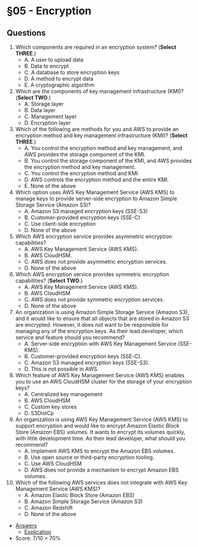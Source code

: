 # §05 - Encryption

## Questions
1. Which components are required in an encryption system? (**Select THREE**.)
    * A. A user to upload data
    * B. Data to encrypt
    * C. A database to store encryption keys
    * D. A method to encrypt data
    * E. A cryptographic algorithm
2. Which are the components of key management infrastructure (KMI)? (**Select TWO**.)
    * A. Storage layer
    * B. Data layer
    * C. Management layer
    * D. Encryption layer
3. Which of the following are methods for you and AWS to provide an encryption method and
key management infrastructure (KMI)? (**Select THREE**.)
    * A. You control the encryption method and key management, and AWS provides the
storage component of the KMI.
    * B. You control the storage component of the KMI, and AWS provides the encryption
method and key management.
    * C. You control the encryption method and KMI.
    * D. AWS controls the encryption method and the entire KMI.
    * E. None of the above
4. Which option uses AWS Key Management Service (AWS KMS) to manage keys to provide
server-side encryption to Amazon Simple Storage Service (Amazon S3)?
    * A. Amazon S3 managed encryption keys (SSE-S3)
    * B. Customer-provided encryption keys (SSE-C)
    * C. Use client-side encryption
    * D. None of the above
5. Which AWS encryption service provides asymmetric encryption capabilities?
    * A. AWS Key Management Service (AWS KMS).
    * B. AWS CloudHSM.
    * C. AWS does not provide asymmetric encryption services.
    * D. None of the above
6. Which AWS encryption service provides symmetric encryption capabilities? (**Select TWO**.)
    * A. AWS Key Management Service (AWS KMS).
    * B. AWS CloudHSM
    * C. AWS does not provide symmetric encryption services.
    * D. None of the above
7. An organization is using Amazon Simple Storage Service (Amazon S3), and it would like
to ensure that all objects that are stored in Amazon S3 are encrypted. However, it does not
want to be responsible for managing any of the encryption keys. As their lead developer,
which service and feature should you recommend?
    * A. Server-side encryption with AWS Key Management Service (SSE-KMS).
    * B. Customer-provided encryption keys (SSE-C).
    * C. Amazon S3 managed encryption keys (SSE-S3).
    * D. This is not possible in AWS.
8. Which feature of AWS Key Management Service (AWS KMS) enables you to use an AWS
CloudHSM cluster for the storage of your encryption keys?
    * A. Centralized key management
    * B. AWS CloudHSM
    * C. Custom key stores
    * D. S3DistCp
9. An organization is using AWS Key Management Service (AWS KMS) to support encryption
and would like to encrypt Amazon Elastic Block Store (Amazon EBS) volumes. It wants
to encrypt its volumes quickly, with little development time. As their lead developer, what
should you recommend?
    * A. Implement AWS KMS to encrypt the Amazon EBS volumes.
    * B. Use open source or third-party encryption tooling.
    * C. Use AWS CloudHSM
    * D. AWS does not provide a mechanism to encrypt Amazon EBS volumes.
10. Which of the following AWS services does not integrate with AWS Key Management
Service (AWS KMS)?
    * A. Amazon Elastic Block Store (Amazon EBS)
    * B. Amazon Simple Storage Service (Amazon S3)
    * C. Amazon Redshift
    * D. None of the above
* [Answers](https://i.imgur.com/deR5rkR.png)
   * [Explication](https://i.imgur.com/7xd4xDB.png)
* Score: 7/10 = 70%
